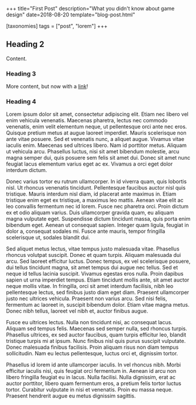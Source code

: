 +++
title="First Post"
description="What you didn't know about game design"
date=2018-08-20
template="blog-post.html"

[taxonomies]
tags = ["post", "lorem"]
+++

## Heading 2

Content.

### Heading 3

More content, but now with a [link](http://example.com/)!

### Heading 4

Lorem ipsum dolor sit amet, consectetur adipiscing elit. Etiam nec libero vel enim vehicula venenatis. Maecenas pharetra, lectus nec commodo venenatis, enim velit elementum neque, ut pellentesque orci ante nec eros. Quisque pretium metus at augue laoreet imperdiet. Mauris scelerisque non ante vitae posuere. Sed et venenatis nunc, a aliquet augue. Vivamus vitae iaculis enim. Maecenas sed ultrices libero. Nam id porttitor metus. Aliquam ut vehicula arcu. Phasellus luctus, nisi sit amet bibendum molestie, arcu magna semper dui, quis posuere sem felis sit amet dui. Donec sit amet nunc feugiat lacus elementum varius eget ac ex. Vivamus a orci eget dolor interdum dictum.

Donec varius tortor eu rutrum ullamcorper. In id viverra quam, quis lobortis nisl. Ut rhoncus venenatis tincidunt. Pellentesque faucibus auctor nisl quis tristique. Mauris interdum nisl diam, id placerat ante maximus in. Etiam tristique enim eget ex tristique, a maximus leo mattis. Aenean vitae elit ac leo convallis fermentum nec id lorem. Fusce nec pharetra orci. Proin dictum ex et odio aliquam varius. Duis ullamcorper gravida quam, eu aliquam magna vulputate eget. Suspendisse dictum tincidunt massa, quis porta enim bibendum eget. Aenean ut consequat sapien. Integer quam ligula, feugiat in dolor a, consequat sodales mi. Fusce ante mauris, tempor fringilla scelerisque ut, sodales blandit dui.

Sed aliquet metus lectus, vitae tempus justo malesuada vitae. Phasellus rhoncus volutpat suscipit. Donec et quam turpis. Aliquam malesuada dui arcu. Sed laoreet efficitur luctus. Donec tempus, ex vel scelerisque posuere, dui tellus tincidunt magna, sit amet tempus dui augue nec tellus. Sed et neque id tellus lacinia suscipit. Vivamus egestas eros nulla. Proin dapibus sapien ut urna imperdiet tempus. Etiam tincidunt mollis ante, sit amet auctor neque mollis vitae. In fringilla, orci sit amet interdum facilisis, nibh leo pellentesque lectus, sed finibus justo diam eget diam. Praesent ullamcorper justo nec ultrices vehicula. Praesent non varius arcu. Sed nisi felis, fermentum ac laoreet in, suscipit bibendum dolor. Etiam vitae magna metus. Donec nibh tellus, laoreet vel nibh et, auctor finibus augue.

Fusce eu ultrices lectus. Nulla non tincidunt nisi, ac consequat lacus. Aliquam sed tempus felis. Maecenas sed semper nulla, sed rhoncus turpis. Phasellus ultrices, ex sed auctor faucibus, quam turpis efficitur leo, blandit tristique turpis mi at ipsum. Nunc finibus nisl quis purus suscipit vulputate. Donec malesuada finibus facilisis. Proin aliquam risus non diam tempus sollicitudin. Nam eu lectus pellentesque, luctus orci et, dignissim tortor.

Phasellus id lorem id ante ullamcorper iaculis. In vel rhoncus nibh. Morbi efficitur iaculis nisi, quis feugiat orci fermentum in. Aenean id arcu non libero fringilla feugiat eu in lacus. Nulla facilisi. Nulla dignissim, erat ac auctor porttitor, libero quam fermentum eros, a pretium felis tortor luctus tortor. Curabitur vulputate in nisi et venenatis. Proin eu massa neque. Praesent hendrerit augue eu metus dignissim sagittis.
